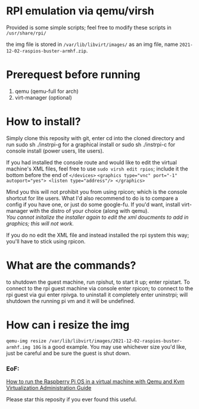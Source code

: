 # RPI emulation via qemu/virsh

Provided is some simple scripts; feel free to modify these scripts in `/usr/share/rpi/`

the img file is stored in `/var/lib/libvirt/images/` as an img file, name `2021-12-02-raspios-buster-armhf.zip`.

# Prerequest before running

1. qemu (qemu-full for arch)
2. virt-manager (optional) 

# How to install?

Simply clone this reposity with git, enter cd into the cloned directory and run sudo sh ./instrpi-g for a graphical install or sudo sh ./instrpi-c for console install (power users, lite users).

If you had installed the console route and would like to edit the virtual machine's XML files, feel free to use `sudo virsh edit rpios`;
include it the bottom before the end of `</devices>` 
`<graphics type="vnc" port="-1" autoport="yes">
  <listen type="address"/>
</graphics>` 

Mind you this will not prohibit you from using rpicon; which is the console shortcut for lite users.
What I'd also recommend to do is to compare a config if you have one, or just do some google-fu. If you'd want, install virt-manager with the distro of your choice (along with qemu). </br>
*You cannot initalize the installer again to edit the xml doucments to add in graphics; this will not work.*

If you do no edit the XML file and instead installed the rpi system this way; you'll have to stick using rpicon.


# What are the commands?

to shutdown the guest machine, run rpishut, to start it up; enter rpistart. To connect to the rpi guest machine via console enter rpicon; to connect to the rpi guest via gui enter rpivga. to uninstall it completely enter uninstrpi; will shutdown the running pi vm and it will be undefined.

# How can i resize the img
`qemu-img resize /var/lib/libvirt/images/2021-12-02-raspios-buster-armhf.img 10G` is a good example. You may use whichever size you'd like, just be careful and be sure the guest is shut down.



### EoF:

[How to run the Raspberry Pi OS in a virtual machine with Qemu and Kvm](https://linuxconfig.org/how-to-run-the-raspberry-pi-os-in-a-virtual-machine-with-qemu-and-kvm) </br>
[Virtualization Administration Guide](https://access.redhat.com/documentation/en-us/red_hat_enterprise_linux/6/html/virtualization_administration_guide/index)

Please star this reposity if you ever found this useful.

